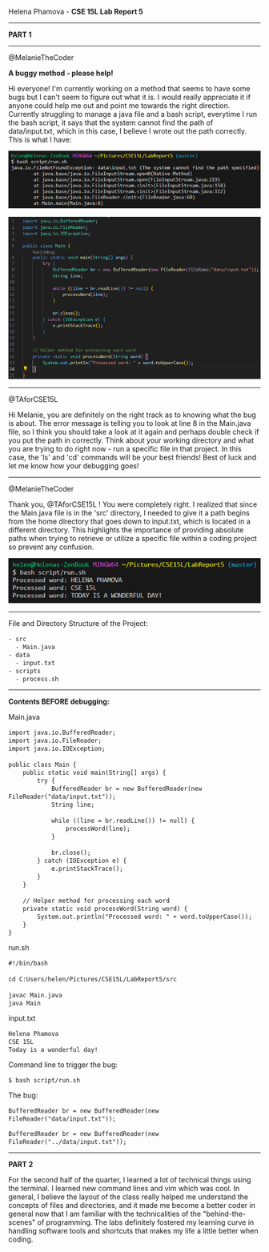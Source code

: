 Helena Phamova - **CSE 15L Lab Report 5**

---

**PART 1**

---
@MelanieTheCoder

**A buggy method - please help!**

Hi everyone! I'm currently working on a method that seems to have some bugs but I can't seem to figure out what it is. I would really appreciate it if anyone could help me out and point me towards the right direction. Currently struggling to manage a java file and a bash script, everytime I run the bash script, it says that the system cannot find the path of data/input.txt, which in this case, I believe I wrote out the path correctly. This is what I have:

![Image](db1.png)

![Image](db2.png)

---

@TAforCSE15L

Hi Melanie, 
you are definitely on the right track as to knowing what the bug is about. The error message is telling you to look at line 8 in the Main.java file, so I think you should take a look at it again and perhaps double check if you put the path in correctly. Think about your working directory and what you are trying to do right now - run a specific file in that project. In this case, the 'ls' and 'cd' commands will be your best friends! Best of luck and let me know how your debugging goes!

---

@MelanieTheCoder

Thank you, @TAforCSE15L ! You were completely right. I realized that since the Main.java file is in the 'src' directory, I needed to give it a path begins from the home directory that goes down to input.txt, which is located in a different directory. This highlights the importance of providing absolute paths when trying to retrieve or utilize a specific file within a coding project so prevent any confusion. 

![Image](db3.png)

---

File and Directory Structure of the Project:

```
- src
  - Main.java
- data
  - input.txt
- scripts
  - process.sh
```

---

**Contents BEFORE debugging:**

Main.java

```
import java.io.BufferedReader;
import java.io.FileReader;
import java.io.IOException;

public class Main {
    public static void main(String[] args) {
        try {
            BufferedReader br = new BufferedReader(new FileReader("data/input.txt"));  
            String line;

            while ((line = br.readLine()) != null) {
                processWord(line);
            }

            br.close();
        } catch (IOException e) {
            e.printStackTrace();
        }
    }

    // Helper method for processing each word
    private static void processWord(String word) {
        System.out.println("Processed word: " + word.toUpperCase());
    }
}
```

run.sh

```
#!/bin/bash

cd C:Users/helen/Pictures/CSE15L/LabReport5/src

javac Main.java
java Main
```

input.txt

```
Helena Phamova
CSE 15L
Today is a wonderful day!
```

Command line to trigger the bug:

```
$ bash script/run.sh
```

The bug:

```
BufferedReader br = new BufferedReader(new FileReader("data/input.txt"));
```

```
BufferedReader br = new BufferedReader(new FileReader("../data/input.txt"));
```



---

**PART 2**

For the second half of the quarter, I learned a lot of technical things using the terminal. I learned new command lines and vim which was cool. In general, I believe the layout of the class really helped me understand the concepts of files and directories, and it made me become a better coder in general now that I am familiar with the technicalities of the "behind-the-scenes" of programming. The labs definitely fostered my learning curve in handling software tools and shortcuts that makes my life a little better when coding.
